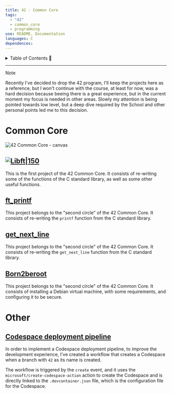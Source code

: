 ```yaml
---
title: 42 - Common Core
tags:
  - "42"
  - common_core
  - programming
use: README, Documentation
languages: C
dependences:
---
```


<details><summary>Table of Contents 🔖</summary>

- [Common Core](#common-core)
  - [](#)
  - [ft\_printf](#ft_printf)
  - [get\_next\_line](#get_next_line)
  - [Born2beroot](#born2beroot)
- [Other](#other)
  - [Codespace deployment pipeline](#codespace-deployment-pipeline)

</details>

---

> [!NOTE]
> Recently I've decided to drop the 42 program, I'll keep the projects here as a reference, but I won't continue with the course, at least for now, was a hard decision because beeing there is a great experience, but in the current moment my focus is needed in other areas.
> Slowly my attention is being pointed towards low level, but a deep dive required by the School and other personal points led me to this decision.


# Common Core

![42 Common Core - canvas](./42_Common_Core-canvas.canvas)

## [![Libft|150](https://raw.githubusercontent.com/byaliego/42-project-badges/main/badges/libftm.png)](./Libft/README.md)

This is the first project of the 42 Common Core. It consists of re-writing some of the functions of the C standard library, as well as some other useful functions.

## [ft_printf](./ft_printf/README.md)

This project belongs to the "second circle" of the 42 Common Core. It consists of re-writing the `printf` function from the C standard library.

## [get_next_line](./get_next_line/README.md)

This project belongs to the "second circle" of the 42 Common Core. It consists of re-writing the `get_next_line` function from the C standard library.

## [Born2beroot](./Born2beroot/README.md)

This project belongs to the "second circle" of the 42 Common Core. It consists of installing a Debian virtual machine, with some requirements, and configuring it to be secure.

# Other

## [Codespace deployment pipeline](../../../Docs/GH-action_docker-image.md)

In order to implement a Codespace deployment pipeline, to improve the development experience, I've created a workflow that creates a Codespace when a branch with `42` as its name is created.

The workflow is triggered by the `create` event, and it uses the `microsoft/create-codespace-action` action to create the Codespace and is directly linked to the `.devcontainer.json` file, which is the configuration file for the Codespace.